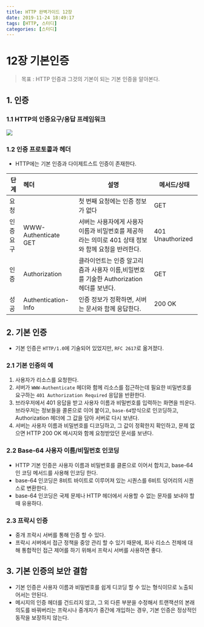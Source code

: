 ```yaml
---
title: HTTP 완벽가이드 12장
date: 2019-11-24 18:49:17
tags: [HTTP, 스터디]
categories: [스터디]
---
```

# 12장 기본인증

> 목표 : HTTP 인증과 그것의 기본이 되는 기본 인증을 알아본다.

## 1. 인증

### 1.1 HTTP의 인증요구/응답 프레임워크

![](/images/http-guide-chap12.png)

### 1.2 인증 프로토콜과 헤더

- HTTP에는 기본 인증과 다이제트스트 인증이 존재한다.

|  단계  |    헤더        |  설명 | 메서드/상태 |
|----------|:-------------|------|------|
| 요청 |  | 첫 번째 요청에는 인증 정보가 없다 |GET|
| 인증요구 | WWW-Authenticate  GET    |서버는 사용자에게 사용자 이름과 비밀번호를 제공하라는 의미로 401 상태 정보와 함께 요청을 반려한다.|401 Unauthorized|
| 인증 | Authorization |    클라이언트는 인증 알고리즘과 사용자 이름,비밀번호를 기술한 Authorization 헤더를 보낸다. |GET|
| 성공 | Authentication-Info |    인증 정보가 정확하면, 서버는 문서와 함께 응답한다. |200 OK|


## 2. 기본 인증

- 기본 인증은 `HTTP/1.0`에 기술되어 있었지만, `RFC 2617`로 옮겨졌다.

### 2.1 기본 인증의 예

1. 사용자가 리소스를 요청한다.
2. 서버가 `WWW-Authenticate` 헤더와 함께 리소스를 접근하는데 필요한 비밀번호를 요구하는 `401 Authorization Required` 응답을 반환한다.
3. 브라우저에서 401 응답을 받고 사용자 이름과 비밀번호를 입력하는 화면을 띄운다. 브라우저는 정보들을 콜론으로 이어 붙이고, `base-64`방식으로 인코딩하고, Authorization 헤더에 그 값을 담아 서버로 다시 보낸다.
4. 서버는 사용자 이름과 비밀번호를 디코딩하고, 그 값이 정확한지 확인하고, 문제 없으면 HTTP 200 OK 메시지와 함께 요청받았던 문서를 보낸다.

### 2.2 Base-64 사용자 이름/비밀번호 인코딩

- HTTP 기본 인증은 사용자 이름과 비밀번호를 클론으로 이어서 합치고, base-64인 코딩 메서드를 사용해 인코딩 한다.
- base-64 인코딩은 8비트 바이트로 이루어져 있는 시퀀스를 6비트 덩어리의 시퀀스로 변환한다.
- base-64 인코딩은 국제 문제나 HTTP 헤더에서 사용할 수 없는 문자를 보내야 할 때 유용하다.

### 2.3 프락시 인증

- 중개 프락시 서버를 통해 인증 할 수 있다.
- 프락시 서버에서 접근 정책을 중앙 관리 할 수 있기 때문에, 회사 리소스 전체에 대해 통합적인 접근 제어를 하기 위해서 프락시 서버를 사용하면 좋다.

## 3. 기본 인증의 보안 결함

- 기본 인증은 사용자 이름과 비밀번호를 쉽게 디코딩 할 수 있는 형식이므로 노출되어서는 안된다.
- 메시지의 인증 헤더를 건드리지 않고, 그 외 다른 부분을 수정해서 트랜잭션의 본래 의도를 바꿔버리는 프락시나 중개자가 중간에 개입하는 경우, 기본 인증은 정상적인 동작을 보장하지 않는다.